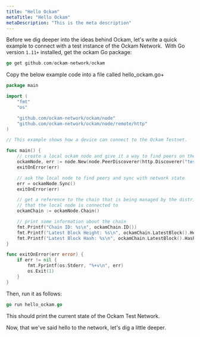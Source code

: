 ```yaml
---
title: "Hello Ockam"
metaTitle: "Hello Ockam"
metaDescription: "This is the meta description"
---
```


Before we dig deeper into the ideas behind Ockam, let's write a quick example to connect with a test instance of the Ockam Network.
‍
With Go version `1.11+` installed, get the ockam Go package:

```go
go get github.com/ockam-network/ockam
```

Copy the below example code into a file called hello_ockam.go+
```go
package main

import (
	"fmt"
	"os"

	"github.com/ockam-network/ockam/node"
	"github.com/ockam-network/ockam/node/remote/http"
)

// This example shows how a device can connect to the Ockam Testnet.

func main() {
	// create a local ockam node and give it a way to find peers on the ockam test network
	ockamNode, err := node.New(node.PeerDiscoverer(http.Discoverer("test.ockam.network", 26657)))
	exitOnError(err)

	// ask the local node to find peers and sync with network state
	err = ockamNode.Sync()
	exitOnError(err)

	// get a reference to the chain that is being managed by the distributed ockam network
	// that the local node is connected to
	ockamChain := ockamNode.Chain()

	// print some information about the chain
	fmt.Printf("Chain ID: %s\n", ockamChain.ID())
	fmt.Printf("Latest Block Height: %s\n", ockamChain.LatestBlock().Height())
	fmt.Printf("Latest Block Hash: %s\n", ockamChain.LatestBlock().Hash())
}

func exitOnError(err error) {
	if err != nil {
		fmt.Fprintf(os.Stderr, "%+v\n", err)
		os.Exit(1)
	}
}
```

Then, run it as follows:
```go
go run hello_ockam.go
```

This should print the current state of the Ockam Test Network.

Now, that we've said hello to the network, let's dig a little deeper.

